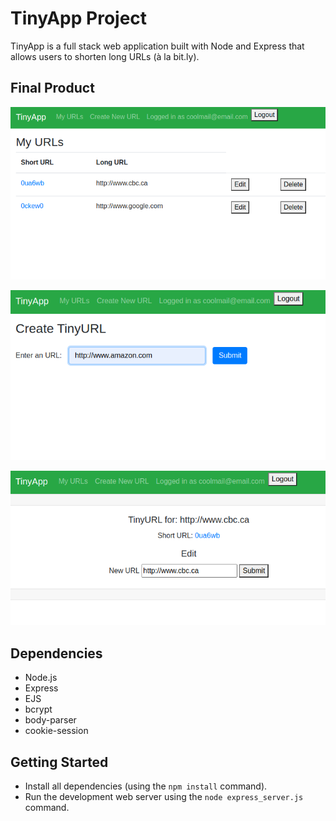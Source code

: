 # TinyApp Project

TinyApp is a full stack web application built with Node and Express that allows users to shorten long URLs (à la bit.ly).

## Final Product


!["screenshot description"](https://github.com/Vlad-Lab319/tinyapp/blob/master/docs/urls_page.png?raw=true)

!["screenshot description"](https://github.com/Vlad-Lab319/tinyapp/blob/master/docs/new_url.png?raw=true)

!["screenshot description"](https://github.com/Vlad-Lab319/tinyapp/blob/master/docs/url_details.png?raw=true)

## Dependencies

- Node.js
- Express
- EJS
- bcrypt
- body-parser
- cookie-session

## Getting Started

- Install all dependencies (using the `npm install` command).
- Run the development web server using the `node express_server.js` command.
